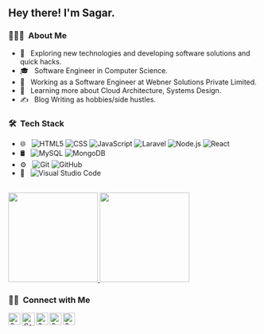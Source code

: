 <h2> Hey there! I'm Sagar.</h2>

<h3> 👨🏻‍💻 &nbsp;About Me </h3>

- 🤔 &nbsp; Exploring new technologies and developing software solutions and quick hacks.
- 🎓 &nbsp; Software Engineer in Computer Science.
- 💼 &nbsp; Working as a Software Engineer at Webner Solutions Private Limited.
- 🌱 &nbsp; Learning more about Cloud Architecture, Systems Design.
- ✍️ &nbsp; Blog Writing as hobbies/side hustles.

<h3> 🛠 &nbsp;Tech Stack</h3>

- 🌐 &nbsp;
  ![HTML5](https://img.shields.io/badge/-HTML5-333333?style=flat&logo=HTML5)
  ![CSS](https://img.shields.io/badge/-CSS-333333?style=flat&logo=CSS3&logoColor=1572B6)
  ![JavaScript](https://img.shields.io/badge/-JavaScript-333333?style=flat&logo=javascript)
  ![Laravel](https://img.shields.io/badge/-Laravel-333333?style=flat&logo=laravel&logoColor=563D7C)
  ![Node.js](https://img.shields.io/badge/-Node.js-333333?style=flat&logo=node.js)
  ![React](https://img.shields.io/badge/-React-333333?style=flat&logo=react)
- 🛢 &nbsp;
  ![MySQL](https://img.shields.io/badge/-MySQL-333333?style=flat&logo=mysql)
  ![MongoDB](https://img.shields.io/badge/-MongoDB-333333?style=flat&logo=mongodb)
- ⚙️ &nbsp;
  ![Git](https://img.shields.io/badge/-Git-333333?style=flat&logo=git)
  ![GitHub](https://img.shields.io/badge/-GitHub-333333?style=flat&logo=github)
- 🔧 &nbsp;
  ![Visual Studio Code](https://img.shields.io/badge/-Visual%20Studio%20Code-333333?style=flat&logo=visual-studio-code&logoColor=007ACC)

<br/>

<a href="https://github.com/AVS1508">
  <img height="180em" src="https://github-readme-stats.vercel.app/api?username=sagardhiman18&theme=buefy&show_icons=true" />
  <img height="180em" src="https://github-readme-stats.vercel.app/api/top-langs/?username=sagardhiman18&theme=buefy&layout=compact" />
</a>

<br/>

<h3> 🤝🏻 &nbsp;Connect with Me </h3>

<p align="center">
<!-- <a href="https://www.adityavsingh.com/"><img alt="Website" src="https://img.shields.io/badge/Website-www.adityavsingh.com-blue?style=flat-square&logo=google-chrome"></a>
<a href="https://www.linkedin.com/in/AVS1508/"><img alt="LinkedIn" src="https://img.shields.io/badge/LinkedIn-Aditya%20Vikram%20Singh-blue?style=flat-square&logo=linkedin"></a>
<a href="https://www.instagram.com/adityavs_/"><img alt="Instagram" src="https://img.shields.io/badge/Instagram-adityavs__-blue?style=flat-square&logo=instagram"></a>
<a href="mailto:avsingh@umass.edu"><img alt="Email" src="https://img.shields.io/badge/Email-avsingh@umass.edu-blue?style=flat-square&logo=gmail"></a> -->
  
<a href="https://www.linkedin.com/in/sagardhiman/">
   <img align="left" alt="Sagar Dhiman | Linkedin" width="24px" src="https://github.com/piyushP7pravin/piyushP7pravin/blob/master/Linkedin.svg" />
</a>
<a href="https://twitter.com/Sagar58112504">
   <img align="left" alt="Sagar Dhiman | Twitter" width="26px" src="https://github.com/piyushP7pravin/piyushP7pravin/blob/master/Twitter.svg" />
</a>
<a href="https://www.instagram.com/sagardhiman021/">
   <img align="left" alt="Sagar Dhiman | Instagram" width="24px" src="https://github.com/piyushP7pravin/piyushP7pravin/blob/master/Instagram.svg" />
</a>
<a href="https://sagardhiman021.medium.com/">
   <img align="left" alt="Sagar Dhiman | Medium" width="24px" src="https://user-images.githubusercontent.com/51883689/121771250-e5217580-cb8b-11eb-85a3-2be6d4b0db58.png" />
</a>  
<a href="https://www.quora.com/profile/Sagar-Dhiman-48/">
   <img align="left" alt="Sagar Dhiman | Quora" width="24px" src="https://user-images.githubusercontent.com/51883689/121771577-c45a1f80-cb8d-11eb-91d2-32e43ba43729.png" />
</a>  
</p>

<!-- ⭐️ From [AVS1508](https://github.com/AVS1508)
 -->

<!--
**sagardhiman18/sagardhiman18** is a ✨ _special_ ✨ repository because its `README.md` (this file) appears on your GitHub profile.

Here are some ideas to get you started:

- 🔭 I’m currently working on ...
- 🌱 I’m currently learning ...
- 👯 I’m looking to collaborate on ...
- 🤔 I’m looking for help with ...
- 💬 Ask me about ...
- 📫 How to reach me: ...
- 😄 Pronouns: ...
- ⚡ Fun fact: ...
-->

